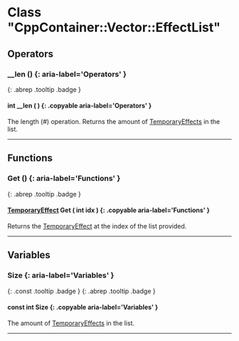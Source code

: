 # Class "CppContainer::Vector::EffectList"
## Operators
### __len () {: aria-label='Operators' }
[ ](#){: .abrep .tooltip .badge }
#### int __len ( ) {: .copyable aria-label='Operators' }

The length (#) operation. Returns the amount of [TemporaryEffects](TemporaryEffects.md) in the list.

___
## Functions
### Get () {: aria-label='Functions' }
[ ](#){: .abrep .tooltip .badge }
#### [TemporaryEffect](TemporaryEffect.md) Get ( int idx ) {: .copyable aria-label='Functions' }

Returns the [TemporaryEffect](TemporaryEffect.md) at the index of the list provided.

___
## Variables
### Size {: aria-label='Variables' }
[ ](#){: .const .tooltip .badge } [ ](#){: .abrep .tooltip .badge }
#### const int Size  {: .copyable aria-label='Variables' }

The amount of [TemporaryEffects](TemporaryEffects.md) in the list.

___
